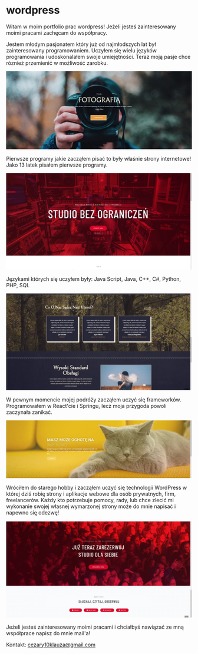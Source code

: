 # wordpress

Witam w moim portfolio prac wordpress!
Jeżeli jesteś zainteresowany moimi pracami zachęcam do współpracy.

Jestem młodym pasjonatem który już od najmłodszych lat był zainteresowany programowaniem. Uczyłem się wielu języków programowania i udoskonalałem swoje umiejętności. Teraz moją pasje chce róznież przemienić w możliwość zarobku.

![alt text](https://github.com/cezary-klauza/wordpress/blob/main/foto2.jpg)

Pierwsze programy jakie zacząłem pisać to były właśnie strony internetowe! Jako 13 latek pisałem pierwsze programy.

![alt text](https://github.com/cezary-klauza/wordpress/blob/main/studio2.jpg)

Językami których się uczyłem były:
Java Script, Java, C++, C#, Python, PHP, SQL

![alt text](https://github.com/cezary-klauza/wordpress/blob/main/foto1.jpg)

W pewnym momencie mojej podróży zacząłem uczyć się frameworków.
Programowałem w React'cie i Springu, lecz moja przygoda powoli zaczynała zanikać.

![alt text](https://github.com/cezary-klauza/wordpress/blob/main/kot.jpg)

Wróciłem do starego hobby i zacząłem uczyć się technologii WordPress w której dziś robię strony i aplikacje webowe dla osób prywatnych, firm, freelancerów. Każdy kto potrzebuje pomocy, rady, lub chce zlecić mi wykonanie swojej własnej wymarzonej strony może do mnie napisać i napewno się odezwę!

![alt text](https://github.com/cezary-klauza/wordpress/blob/main/studio1.jpg)

Jeżeli jesteś zainteresowany moimi pracami i chciałbyś nawiązać ze mną współprace napisz do mnie mail'a!

Kontakt:
cezary10klauza@gmail.com
